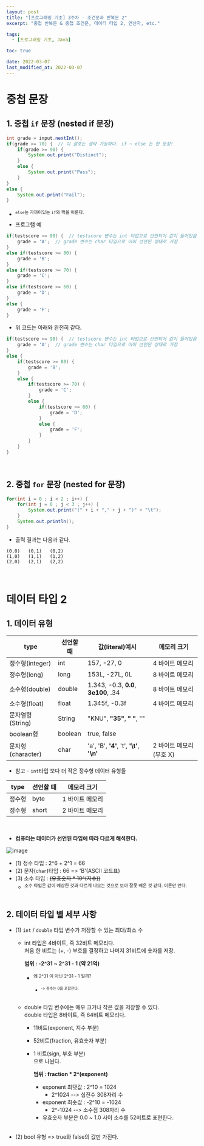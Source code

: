 ```yaml
---
layout: post
title: "[프로그래밍 기초] 3주차 - 조건문과 반복문 2"
excerpt: "중첩 반복문 & 중첩 조건문, 데이터 타입 2, 연산자, etc."

tags:
  - [프로그래밍 기초, Java]

toc: true

date: 2022-03-07
last_modified_at: 2022-03-07
---
```


# 중첩 문장
## 1. 중첩 `if` 문장 (nested if 문장)
```java
int grade = input.nextInt();
if(grade >= 70) {  // 이 괄호는 생략 가능하다. if ~ else 는 한 문장!
    if(grade >= 90) {
        System.out.print("Distinct");
    }
    else {
        System.out.print("Pass");
    }
}
else {
    System.out.print("Fail");
}
```
- <sup> `else`는 가까이있는 `if`와 짝을 이룬다.  

- 프로그램 예  
```java
if(testscore >= 90) {  // testscore 변수는 int 타입으로 선언되어 값이 들어있음
    grade = 'A';  // grade 변수는 char 타입으로 이미 선언된 상태로 가정
}
else if(testscore >= 80) {
    grade = 'B';
}
else if(testscore >= 70) {
    grade = 'C';
}
else if(testscore >= 60) {
    grade = 'D';
}
else {
    grade = 'F';
}
```
- 위 코드는 아래와 완전히 같다.
```java
if(testscore >= 90) {  // testscore 변수는 int 타입으로 선언되어 값이 들어있음
    grade = 'A';  // grade 변수는 char 타입으로 이미 선언된 상태로 가정
}
else { 
    if(testscore >= 80) {
        grade = 'B';
    }
    else {
        if(testscore >= 70) {
            grade = 'C';
        }
        else {
            if(testscore >= 60) {
                grade = 'D';
            }
            else {
                grade = 'F';
            }
        }
    }
}
```  
<br>  

## 2. 중첩 `for` 문장 (nested for 문장)
```java
for(int i = 0 ; i < 2 ; i++) {
    for(int j = 0 ; j < 3 ; j++) {
        System.out.print("(" + i + "," + j + ")" + "\t");
    }
    System.out.println();
}
```
- 출력 결과는 다음과 같다.
```
(0,0)   (0,1)   (0,2)
(1,0)   (1,1)   (1,2)
(2,0)   (2,1)   (2,2)
```  
<br>

# 데이터 타입 2
## 1. 데이터 유형

|type|선언할 때|값(literal)예시|메모리 크기|
|---|---|---|---|
|정수형(integer)|int|157, -27, 0|4 바이트 메모리|
|정수형(long)|long|153L, -27L, 0L|8 바이트 메모리|
|소수형(double)|double|1.343, -0.3, **0.0**, **3e100**, .34|8 바이트 메모리|
|소수형(float)|float|1.345f, -0.3f|4 바이트 메모리|
|문자열형(String)|String|"KNU", **"35"**, **" "**, ""|
|boolean형|boolean|true, false|
|문자형(character)|char|'a', 'B', **'4'**, 't', **'\t'**, **'\n'**|2 바이트 메모리(부호 X)|  

- 참고 - `int`타입 보다 더 작은 정수형 데이터 유형들  

|type|선언할 때|메모리 크기|
|---|---|---|
|정수형|byte|1 바이트 메모리|
|정수형|short|2 바이트 메모리|

<br>

- **컴퓨터는 데이터가 선언된 타입에 따라 다르게 해석한다.**    

![image](https://i.imgur.com/T39NEhu.png)
- (1) 정수 타입 : 2^6 + 2^1 = 66
- (2) 문자(`char`)타입 : 66 => 'B'(ASCII 코드표)
- (3) 소수 타입 : ~~(유효숫자 * 10^(지수))~~
  - <sup> 소수 타입은 값이 예상한 것과 다르게 나오는 것으로 보아 잘못 배운 것 같다. 이론만 안다.  
  <br>

## 2. 데이터 타입 별 세부 사항
- (1) `int` / `double` 타입 변수가 저장할 수 있는 최대/최소 수  

  - int 타입은 4바이트, 즉 32비트 메모리다.  
    처음 한 비트는 (+, -) 부호를 결정하고 나머지 31비트에 숫자를 저장.

    **범위 : -2^31 ~ 2^31 - 1 (약 21억)**
      - <sup> 왜 2^31 이 아닌 2^31 - 1 일까?
        - <sup> -> 정수는 0을 포함한다.  
        <br>

  - double 타입 변수에는 매우 크거나 작은 값을 저장할 수 있다.  
    double 타입은 8바이트, 즉 64비트 메모리다.
      - 11비트(exponent, 지수 부분)
      - 52비트(fraction, 유효숫자 부분)
      - 1 비트(sign, 부호 부분)  
      으로 나뉜다.  
        
        **범위 : fraction * 2^(exponent)**
        - exponent 최댓값 : 2^10 = 1024
          - 2^1024 --> 십진수 308자리 수
        - exponent 최솟값 : -2^10 = -1024  
          - 2^-1024 --> 소수점 308자리 수
        - 유효숫자 부분은 0.0 ~ 1.0 사이 소수를 52비트로 표현한다.  
        <br>

- (2) bool 유형 => true와 false의 값만 가진다.  

 
